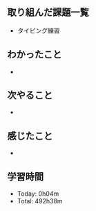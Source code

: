 ## 取り組んだ課題一覧
- タイピング練習
## わかったこと
- 
## 次やること
- 
## 感じたこと
- 
## 学習時間
- Today: 0h04m
- Total: 492h38m
